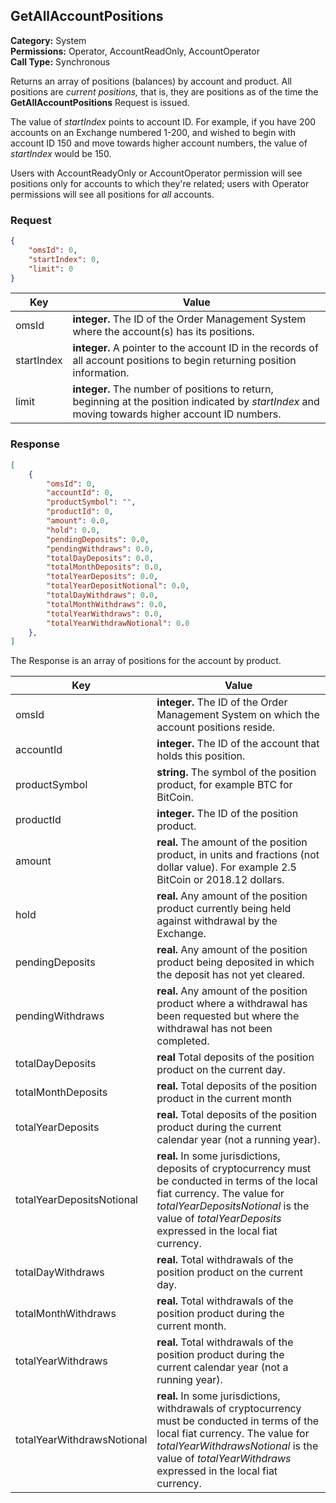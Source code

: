 ## GetAllAccountPositions

**Category:** System<br />**Permissions:** Operator, AccountReadOnly, AccountOperator<br />**Call Type:** Synchronous

Returns an array of positions (balances) by account and product. All positions are *current positions,* that is, they are positions as of the time the **GetAllAccountPositions** Request is issued.

The value of *startIndex* points to account ID. For example, if you have 200 accounts on an Exchange numbered 1-200, and wished to begin with account ID 150 and move towards higher account numbers, the value of *startIndex* would be 150.

Users with AccountReadyOnly or AccountOperator permission will see positions only for accounts to which they're related; users with Operator permissions will see all positions for *all* accounts.

### Request

```json
{
    "omsId": 0,
    "startIndex": 0,
    "limit": 0
}
```

| Key        | Value                                                        |
| ---------- | ------------------------------------------------------------ |
| omsId      | **integer.** The ID of the Order Management System where the account(s) has its positions. |
| startIndex | **integer.** A pointer to the account ID in the records of all account positions to begin returning position information.  |
| limit      | **integer.** The number of positions to return, beginning at the position indicated by *startIndex* and moving towards higher account ID numbers. |

### Response

```json
[
    {
        "omsId": 0,
        "accountId": 0,
        "productSymbol": "",
        "productId": 0,
        "amount": 0.0,
        "hold": 0.0,
        "pendingDeposits": 0.0,
        "pendingWithdraws": 0.0,
        "totalDayDeposits": 0.0,
        "totalMonthDeposits": 0.0,
        "totalYearDeposits": 0.0,
        "totalYearDepositNotional": 0.0,
        "totalDayWithdraws": 0.0,
        "totalMonthWithdraws": 0.0,
        "totalYearWithdraws": 0.0,
        "totalYearWithdrawNotional": 0.0
    },
]
```

The Response is an array of positions for the account by product.

| Key                        | Value                                                        |
| -------------------------- | ------------------------------------------------------------ |
| omsId                      | **integer.** The ID of the Order Management System on which the account positions reside. |
| accountId                  | **integer.** The ID of the account that holds this position. |
| productSymbol              | **string.** The symbol of the position product, for example BTC for BitCoin. |
| productId                  | **integer.** The ID of the position product.                 |
| amount                     | **real.** The amount of the position product, in units and fractions (not dollar value). For example 2.5 BitCoin or 2018.12 dollars. |
| hold                       | **real.** Any amount of the position product currently being held against withdrawal by the Exchange. |
| pendingDeposits            | **real.** Any amount of the position product being deposited in which the deposit has not yet cleared. |
| pendingWithdraws           | **real.** Any amount of the position product where a withdrawal has been requested but where the withdrawal has not been completed. |
| totalDayDeposits           | **real** Total deposits of the position product on the current day. |
| totalMonthDeposits         | **real.** Total deposits of the position product in the current month |
| totalYearDeposits          | **real.** Total deposits of the position product during the current calendar year (not a running year). |
| totalYearDepositsNotional  | **real.** In some jurisdictions, deposits of cryptocurrency must be conducted in terms of the local fiat currency. The value for *totalYearDepositsNotional* is the value of *totalYearDeposits* expressed in the local fiat currency. |
| totalDayWithdraws          | **real.** Total withdrawals of the position product on the current day. |
| totalMonthWithdraws        | **real.** Total withdrawals of the position product during the current month. |
| totalYearWithdraws         | **real.** Total withdrawals of the position product during the current calendar year (not a running year). |
| totalYearWithdrawsNotional | **real.** In some jurisdictions, withdrawals of cryptocurrency must be conducted in terms of the local fiat currency. The value for *totalYearWithdrawsNotional* is the value of *totalYearWithdraws* expressed in the local fiat currency. |



